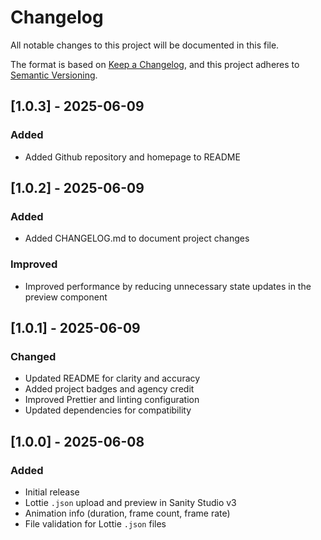 # Changelog

All notable changes to this project will be documented in this file.

The format is based on [Keep a Changelog](https://keepachangelog.com/en/1.0.0/), and this project adheres to [Semantic Versioning](https://semver.org/spec/v2.0.0.html).

## [1.0.3] - 2025-06-09

### Added

- Added Github repository and homepage to README

## [1.0.2] - 2025-06-09

### Added

- Added CHANGELOG.md to document project changes

### Improved

- Improved performance by reducing unnecessary state updates in the preview component

## [1.0.1] - 2025-06-09

### Changed

- Updated README for clarity and accuracy
- Added project badges and agency credit
- Improved Prettier and linting configuration
- Updated dependencies for compatibility

## [1.0.0] - 2025-06-08

### Added

- Initial release
- Lottie `.json` upload and preview in Sanity Studio v3
- Animation info (duration, frame count, frame rate)
- File validation for Lottie `.json` files
